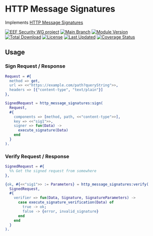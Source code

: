 # HTTP Message Signatures

Implements [HTTP Message Signatures](https://datatracker.ietf.org/doc/html/draft-ietf-httpbis-message-signatures-19)

[![EEF Security WG project](https://img.shields.io/badge/EEF-Security-black)](https://github.com/erlef/security-wg)
[![Main Branch](https://github.com/erlef/http-message-signatures/actions/workflows/branch_main.yml/badge.svg?branch=main)](https://github.com/erlef/http-message-signatures/actions/workflows/branch_main.yml)
[![Module Version](https://img.shields.io/hexpm/v/http_message_signatures.svg)](https://hex.pm/packages/http_message_signatures)
[![Total Download](https://img.shields.io/hexpm/dt/http_message_signatures.svg)](https://hex.pm/packages/http_message_signatures)
[![License](https://img.shields.io/hexpm/l/http_message_signatures.svg)](https://github.com/erlef/http-message-signatures/blob/main/LICENSE)
[![Last Updated](https://img.shields.io/github/last-commit/erlef/http-message-signatures.svg)](https://github.com/erlef/http-message-signatures/commits/master)
[![Coverage Status](https://coveralls.io/repos/github/erlef/http-message-signatures/badge.svg?branch=main)](https://coveralls.io/github/erlef/http-message-signatures?branch=main)

## Usage

### Sign Request / Response

```erlang
Request = #{
  method => get,
  url => <<"https://example.com/path?queryString">>,
  headers => [{"content-type", "text/plain"}]
},

SignedRequest = http_message_signatures:sign(
  Request,
  #{
    components => [method, path, <<"content-type">>],
    key => <<"sig1">>,
    signer => fun(Data) ->
      execute_signature(Data)
    end
  }
).
```

### Verify Request / Response

```erlang
SignedRequest = #{
  %% Get the signed request from somewhere
},

{ok, #{<<"sig1">> := Parameters} = http_message_signatures:verify(
  SignedRequest,
  #{
    verifier => fun(Data, Signature, SignatureParameters) ->
      case execute_signature_verification(Data) of
        true -> ok;
        false -> {error, invalid_signature}
      end
    end
  }
).
```